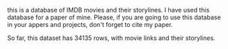 this is a database of IMDB movies and their storylines. I have used this database for a paper of mine. Please, if you
are going to use this database in your appers and projects, don't forget to cite my paper.

So far, this dataset has 34135 rows, with movie links and their storylines.